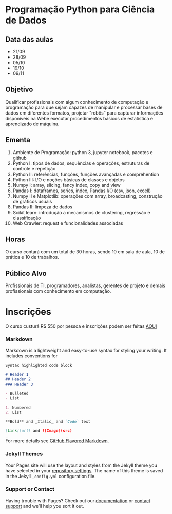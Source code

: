 # Programação Python para Ciência de Dados

## Data das aulas

- 21/09
- 28/09
- 05/10
- 19/10
- 09/11

## Objetivo

Qualificar profissionais com algum conhecimento de computação e programação para que sejam capazes de manipular e processar bases de dados em diferentes formatos, projetar "robôs” para capturar informações disponíveis na Webe executar procedimentos básicos de estatística e aprendizado de máquina.

## Ementa
1. Ambiente de Programação: python 3, jupyter notebook, pacotes e github
2. Python I: tipos de dados, sequências e operações, estruturas de controle e repetição
3. Python II: referências, funções, funções avançadas e comprehention
4. Python III: I/O e noções básicas de classes e objetos
5. Numpy I: array, slicing, fancy index, copy and view
6. Pandas I: dataframes, series, index, Pandas I/O (csv, json, excell)
7. Numpy II e Matplotlib: operações com array, broadcasting, construção de gráficos usuais 
8. Pandas II: limpeza de dados
9. Scikit learn: introdução a mecanismos de clustering, regressão e classificação
10. Web Crawler: request e funcionalidades associadas

## Horas

O curso contará com um total de 30 horas, sendo 10 em sala de aula, 10 de prática e 10 de trabalhos. 


## Público Alvo

Profissionais de TI, programadores, analistas, gerentes de projeto e demais profissionais com conhecimento em computação.


# Inscrições

O curso custurá R$ 550 por pessoa e inscrições podem ser feitas [AQUI](google.com)


### Markdown

Markdown is a lightweight and easy-to-use syntax for styling your writing. It includes conventions for

```markdown
Syntax highlighted code block

# Header 1
## Header 2
### Header 3

- Bulleted
- List

1. Numbered
2. List

**Bold** and _Italic_ and `Code` text

[Link](url) and ![Image](src)
```

For more details see [GitHub Flavored Markdown](https://guides.github.com/features/mastering-markdown/).

### Jekyll Themes

Your Pages site will use the layout and styles from the Jekyll theme you have selected in your [repository settings](https://github.com/python4DS-ICMC/python4ds-icmc.github.io/settings). The name of this theme is saved in the Jekyll `_config.yml` configuration file.

### Support or Contact

Having trouble with Pages? Check out our [documentation](https://help.github.com/categories/github-pages-basics/) or [contact support](https://github.com/contact) and we’ll help you sort it out.
